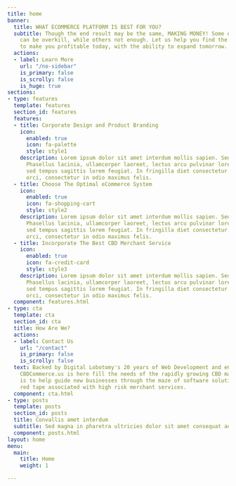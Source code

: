 ```yaml
---
title: home
banner:
  title: WHAT ECOMMERCE PLATFORM IS BEST FOR YOU?
  subtitle: Though the end result may be the same, MAKING MONEY! Some eCommerce platforms
    can be overkill, while others not enough. Let us help you find the optimal solution
    to make you profitable today, with the ability to expand tomorrow.
  actions:
  - label: Learn More
    url: "/no-sidebar"
    is_primary: false
    is_scrolly: false
    is_huge: true
sections:
- type: features
  template: features
  section_id: features
  features:
  - title: Corporate Design and Product Branding
    icon:
      enabled: true
      icon: fa-palette
      style: style1
    description: Lorem ipsum dolor sit amet interdum mollis sapien. Sed ac risus.
      Phasellus lacinia, ullamcorper laoreet, lectus arcu pulvinar lorem ipsum interdum
      sed tempus sagittis lorem feugiat. In fringilla diet consectetur. Morbi libero
      orci, consectetur in odio maximus felis.
  - title: Choose The Optimal eCommerce System
    icon:
      enabled: true
      icon: fa-shopping-cart
      style: style2
    description: Lorem ipsum dolor sit amet interdum mollis sapien. Sed ac risus.
      Phasellus lacinia, ullamcorper laoreet, lectus arcu pulvinar lorem ipsum interdum
      sed tempus sagittis lorem feugiat. In fringilla diet consectetur. Morbi libero
      orci, consectetur in odio maximus felis.
  - title: Incorporate The Best CBD Merchant Service
    icon:
      enabled: true
      icon: fa-credit-card
      style: style3
    description: Lorem ipsum dolor sit amet interdum mollis sapien. Sed ac risus.
      Phasellus lacinia, ullamcorper laoreet, lectus arcu pulvinar lorem ipsum interdum
      sed tempus sagittis lorem feugiat. In fringilla diet consectetur. Morbi libero
      orci, consectetur in odio maximus felis.
  component: features.html
- type: cta
  template: cta
  section_id: cta
  title: How Are We?
  actions:
  - label: Contact Us
    url: "/contact"
    is_primary: false
    is_scrolly: false
  text: Backed by Digital Lobotomy's 20 years of Web Development and eCommerce expertise,
    CBDCommerce.us is here fill the needs of the rapidly growing CBD market. Our goal
    is to help guide new businesses through the maze of software solutions and the
    red tape associated with high risk merchant services.
  component: cta.html
- type: posts
  template: posts
  section_id: posts
  title: Convallis amet interdum
  subtitle: Sed magna in pharetra ultricies dolor sit amet consequat adipiscing lorem.
  component: posts.html
layout: home
menu:
  main:
    title: Home
    weight: 1

---
```


